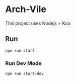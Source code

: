 # Arch-Vile

This project uses Nodejs + Koa

## Run

```shell script
npm run start
```

### Run Dev Mode

```shell script
npm run start:dev
```
